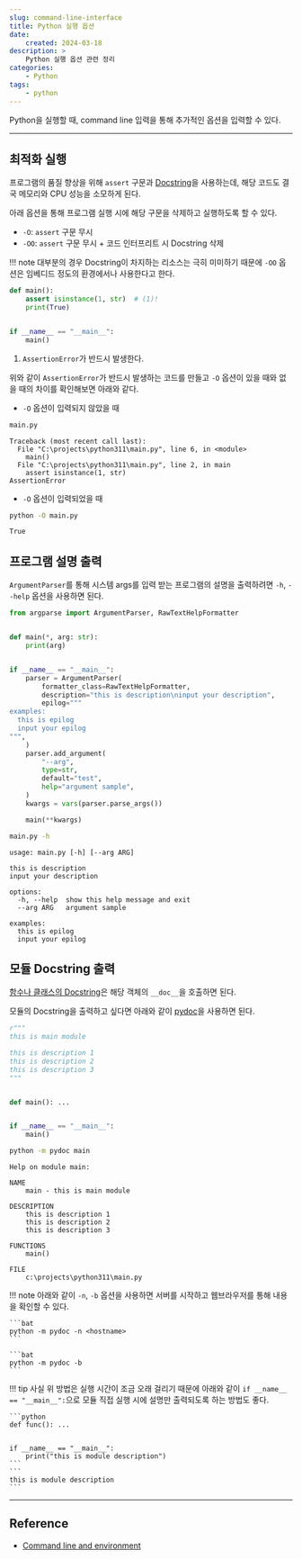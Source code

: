 ```yaml
---
slug: command-line-interface
title: Python 실행 옵션
date:
    created: 2024-03-18
description: >
    Python 실행 옵션 관련 정리
categories:
    - Python
tags:
    - python
---
```


Python을 실행할 때, command line 입력을 통해 추가적인 옵션을 입력할 수 있다.  

<!-- more -->

---

## 최적화 실행

프로그램의 품질 향상을 위해 `assert` 구문과 [Docstring](./2022-01-07-python_function.md/#documentation-strings)을 사용하는데, 해당 코드도 결국 메모리와 CPU 성능을 소모하게 된다.  

아래 옵션을 통해 프로그램 실행 시에 해당 구문을 삭제하고 실행하도록 할 수 있다.  

- `-O`: `assert` 구문 무시
- `-OO`: `assert` 구문 무시 + 코드 인터프리트 시 Docstring 삭제

!!! note
    대부분의 경우 Docstring이 차지하는 리소스는 극히 미미하기 때문에 `-OO` 옵션은 임베디드 정도의 환경에서나 사용한다고 한다.  

```python title='main.py'
def main():
    assert isinstance(1, str)  # (1)!
    print(True)


if __name__ == "__main__":
    main()
```

1. `AssertionError`가 반드시 발생한다.

위와 같이 `AssertionError`가 반드시 발생하는 코드를 만들고 `-O` 옵션이 있을 때와 없을 때의 차이를 확인해보면 아래와 같다.  

- `-O` 옵션이 입력되지 않았을 때

```bat
main.py
```
```
Traceback (most recent call last):
  File "C:\projects\python311\main.py", line 6, in <module>
    main()
  File "C:\projects\python311\main.py", line 2, in main
    assert isinstance(1, str)
AssertionError
```

- `-O` 옵션이 입력되었을 때

```bat
python -O main.py
```
```
True
```

## 프로그램 설명 출력

`ArgumentParser`를 통해 시스템 args를 입력 받는 프로그램의 설명을 출력하려면 `-h`, `--help` 옵션을 사용하면 된다.  

```python title='main.py'
from argparse import ArgumentParser, RawTextHelpFormatter


def main(*, arg: str):
    print(arg)


if __name__ == "__main__":
    parser = ArgumentParser(
        formatter_class=RawTextHelpFormatter,
        description="this is description\ninput your description",
        epilog="""
examples:
  this is epilog
  input your epilog
""",
    )
    parser.add_argument(
        "--arg",
        type=str,
        default="test",
        help="argument sample",
    )
    kwargs = vars(parser.parse_args())

    main(**kwargs)
```
```bat
main.py -h
```
```
usage: main.py [-h] [--arg ARG]

this is description
input your description

options:
  -h, --help  show this help message and exit
  --arg ARG   argument sample

examples:
  this is epilog
  input your epilog
```

## 모듈 Docstring 출력

[함수나 클래스의 Docstring](./2022-01-07-python_function.md/#documentation-strings)은 해당 객체의 `__doc__`을 호출하면 된다.  

모듈의 Docstring을 출력하고 싶다면 아래와 같이 [pydoc](https://docs.python.org/3/library/pydoc.html)을 사용하면 된다.  

```python title='main.py'
r"""
this is main module

this is description 1
this is description 2
this is description 3
"""


def main(): ...


if __name__ == "__main__":
    main()
```
```bat
python -m pydoc main
```
```
Help on module main:

NAME
    main - this is main module

DESCRIPTION
    this is description 1
    this is description 2
    this is description 3

FUNCTIONS
    main()

FILE
    c:\projects\python311\main.py
```

!!! note
    아래와 같이 `-n`, `-b` 옵션을 사용하면 서버를 시작하고 웹브라우저를 통해 내용을 확인할 수 있다.  

    ```bat
    python -m pydoc -n <hostname>
    ```

    ```bat
    python -m pydoc -b
    ```

!!! tip
    사실 위 방법은 실행 시간이 조금 오래 걸리기 때문에 아래와 같이 `if __name__ == "__main__":`으로 모듈 직접 실행 시에 설명만 출력되도록 하는 방법도 좋다.  

    ```python
    def func(): ...


    if __name__ == "__main__":
        print("this is module description")
    ```
    ```
    this is module description
    ```

---
## Reference
- [Command line and environment](https://docs.python.org/3/using/cmdline.html)

